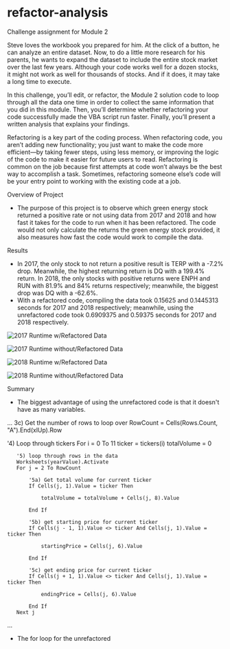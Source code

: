 # refactor-analysis
Challenge assignment for Module 2

Steve loves the workbook you prepared for him. At the click of a button, he can analyze an entire dataset. Now, to do a little more research for his parents, he wants to expand the dataset to include the entire stock market over the last few years. Although your code works well for a dozen stocks, it might not work as well for thousands of stocks. And if it does, it may take a long time to execute.

In this challenge, you’ll edit, or refactor, the Module 2 solution code to loop through all the data one time in order to collect the same information that you did in this module. Then, you’ll determine whether refactoring your code successfully made the VBA script run faster. Finally, you’ll present a written analysis that explains your findings.

Refactoring is a key part of the coding process. When refactoring code, you aren’t adding new functionality; you just want to make the code more efficient—by taking fewer steps, using less memory, or improving the logic of the code to make it easier for future users to read. Refactoring is common on the job because first attempts at code won’t always be the best way to accomplish a task. Sometimes, refactoring someone else’s code will be your entry point to working with the existing code at a job.

Overview of Project
* The purpose of this project is to observe which green energy stock returned a positive rate or not using data from 2017 and 2018 and how fast it takes for the code to run when it has been refactored. The code would not only calculate the returns the green energy stock provided, it also measures how fast the code would work to compile the data. 

Results
* In 2017, the only stock to not return a positive result is TERP with a -7.2% drop. Meanwhile, the highest returning return is DQ with a 199.4% return. In 2018, the only stocks with positive returns were ENPH and RUN with 81.9% and 84% returns respectively; meanwhile, the biggest drop was DQ with a -62.6%.
* With a refactored code, compiling the data took 0.15625 and 0.1445313 seconds for 2017 and 2018 respectively; meanwhile, using the unrefactored code took 0.6909375 and 0.59375 seconds for 2017 and 2018 respectively.    

![2017 Runtime w/Refactored Data](https://github.com/Itgotworse26/refactor-analysis/blob/main/resources/VBA_Challenge_2017.png)

![2017 Runtime without/Refactored Data](https://github.com/Itgotworse26/refactor-analysis/blob/main/resources/VBA_Challenge_2017.png)

![2018 Runtime w/Refactored Data](https://github.com/Itgotworse26/refactor-analysis/blob/main/resources/VBA_Challenge_2018.png)

![2018 Runtime without/Refactored Data](https://github.com/Itgotworse26/refactor-analysis/blob/main/resources/VBA_Challenge_2018.png)


Summary
* The biggest advantage of using the unrefactored code is that it doesn't have as many variables. 

...
3c) Get the number of rows to loop over
   RowCount = Cells(Rows.Count, "A").End(xlUp).Row

   '4) Loop through tickers
   For i = 0 To 11
       ticker = tickers(i)
       totalVolume = 0
       
       '5) loop through rows in the data
       Worksheets(yearValue).Activate
       For j = 2 To RowCount
       
           '5a) Get total volume for current ticker
           If Cells(j, 1).Value = ticker Then

               totalVolume = totalVolume + Cells(j, 8).Value

           End If
           
           '5b) get starting price for current ticker
           If Cells(j - 1, 1).Value <> ticker And Cells(j, 1).Value = ticker Then

               startingPrice = Cells(j, 6).Value

           End If

           '5c) get ending price for current ticker
           If Cells(j + 1, 1).Value <> ticker And Cells(j, 1).Value = ticker Then

               endingPrice = Cells(j, 6).Value

           End If
       Next j
...

* The for loop for the unrefactored